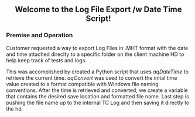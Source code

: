 ## <p align='center'>Welcome to the Log File Export /w Date Time Script!</p>


### Premise and Operation

Customer requested a way to export Log Files in .MHT format with the date and time attached direclty to a specific folder on the client machine HD to help keep track of tests and logs. 


This was accomplished by created a Python script that uses *aqDateTime* to retrieve the current time. *aqConvert* was used to convert the inital time value created to a format compatible with Windows file naming conventions. After the time is retrieved and converted, we create a variable that contains the desired save location and formatted file name. Last step is pushing the file name up to the internal TC Log and then saving it directly to the hd.